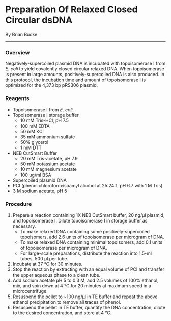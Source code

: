 # Preparation Of Relaxed Closed Circular dsDNA
By Brian Budke
___
### Overview
Negatively-supercoiled plasmid DNA is incubated with topoisomerase I from _E. coli_ to yield covalently closed circular relaxed DNA. When topoisomerase is present in large amounts, positively-supercoiled DNA is also produced. In this protocol, the incubation time and amount of topoisomerase I is optimized for the 4,373 bp pRS306 plasmid.

### Reagents
- Topoisomerase I from _E. coli_
- Topoisomerase I storage buffer
	- 10 mM Tris-HCl, pH 7.5
	- 100 mM EDTA
	- 50 mM KCl
	- 35 mM ammonium sulfate
	- 50% glycerol
	- 1 mM DTT
- NEB CutSmart Buffer
	- 20 mM Tris-acetate, pH 7.9
	- 50 mM potassium acetate
	- 10 mM magnesium acetate
	- 100 μg/ml BSA
- Supercoiled plasmid DNA
- PCI (phenol:chloroform:isoamyl alcohol at 25:24:1, pH 6.7 with 1 M Tris)
- 3 M sodium acetate, pH 5

### Procedure
1. Prepare a reaction containing 1X NEB CutSmart buffer, 20 ng/μl plasmid, and topoisomerase I. Dilute topoisomerase I in storage buffer as necessary.
	- To make relaxed DNA containing some positively-supercoiled topoisomers, add 2.6 units of topoisomerase per microgram of DNA.
	- To make relaxed DNA containing minimal topoisomers, add 0.1 units of topoisomerase per microgram of DNA.
	- For large-scale preparations, distribute the reaction into 1.5-ml tubes, 500 μl per tube.
1. Incubate at 37 °C for 30 minutes.
1. Stop the reaction by extracting with an equal volume of PCI and transfer the upper aqueous phase to a clean tube.
1. Add sodium acetate pH 5 to 0.3 M, add 2.5 volumes of 100% ethanol, mix, and spin down at 4 °C for 20 minutes at maximum speed in a microcentrifuge.
1. Resuspend the pellet to ~100 ng/μl in TE buffer and repeat the above ethanol precipitation to remove all traces of phenol.
1. Resuspend the pellet in TE buffer, quantify the DNA concentration, dilute to the desired concentration, and store at 4 °C.